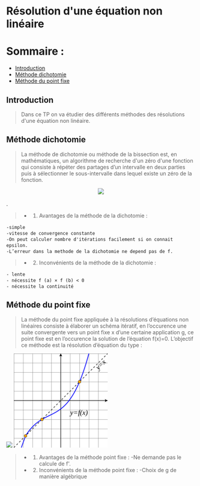 # Résolution d'une équation non linéaire
# Sommaire :
 - [Introduction](#introduction)
 - [Méthode dichotomie](#méthode-dichotomie)
 - [Méthode du point fixe](#Méthode-du-point-fixe)

## Introduction 
> Dans ce TP on va étudier des différents méthodes des résolutions d'une équation non linéaire.
## Méthode dichotomie
> La méthode de dichotomie ou méthode de la bissection est, en mathématiques, un algorithme de recherche d'un zéro d'une fonction qui consiste à répéter des partages d’un intervalle en deux parties puis à sélectionner le sous-intervalle dans lequel existe un zéro de la fonction.

<p align="center"><img  src="méthode de dichotomie.png"/></p>.

> + 1) Avantages de la méthode de la dichotomie :

    -simple
    -vitesse de convergence constante
    -On peut calculer nombre d'itérations facilement si on connait epsilon.
    -L’erreur dans la methode de la dichotomie ne depend pas de f.

> + 2) Inconvénients de la méthode de la dichotomie :

    - lente
    - nécessite f (a) × f (b) < 0
    - nécessite la continuité
    
## Méthode du point fixe 
>La méthode du point fixe appliquée à la résolutions d’équations non linéaires
consiste à élaborer un schéma itératif, en l’occurence une suite convergente vers un point fixe x d’une certaine application g, ce point fixe est en l’occurence
la solution de l’équation f(x)=0.
L’objectif ce méthode est la résolution d’équation du type :
<p float="left">
  <img src="méthodepointfixe.PNG" width="250" />
  <img src="Fixed_point_example.PNG" width="250" /> 
</p>

> + 1) Avantages de la méthode point fixe : 
    -Ne demande pas le calcule de f'.
> + 2) Inconvénients de la méthode point fixe :
    -Choix de g de manière algébrique


